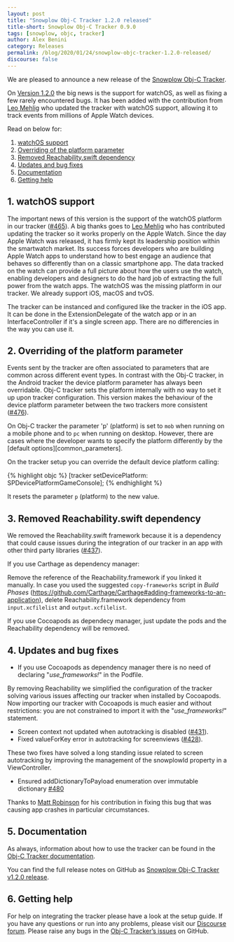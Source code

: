 ```yaml
---
layout: post
title: "Snowplow Obj-C Tracker 1.2.0 released"
title-short: Snowplow Obj-C Tracker 0.9.0
tags: [snowplow, objc, tracker]
author: Alex Benini
category: Releases
permalink: /blog/2020/01/24/snowplow-objc-tracker-1.2.0-released/
discourse: false
---
```


We are pleased to announce a new release of the [Snowplow Obj-C Tracker][objc-tracker].

On [Version 1.2.0][1.2.0-tag] the big news is the support for watchOS, as well as fixing a few rarely encountered bugs. It has been added with the contribution from [Leo Mehlig][leoasana] who updated the tracker with watchOS support, allowing it to track events from millions of Apple Watch devices.

Read on below for:

1. [watchOS support](#watchos)
2. [Overriding of the platform parameter](#platform)
3. [Removed Reachability.swift dependency](#reachability)
4. [Updates and bug fixes](#updates)
5. [Documentation](#documentation)
6. [Getting help](#help)

<!--more-->

<h2 id="watchos">1. watchOS support</h2>

The important news of this version is the support of the watchOS platform in our tracker ([#465][465]). A big thanks goes to [Leo Mehlig][leoasana] who has contributed updating the tracker so it works properly on the Apple Watch.
Since the day Apple Watch was released, it has firmly kept its leadership position within the smartwatch market. Its success forces developers who are building Apple Watch apps to understand how to best engage an audience that behaves so differently than on a classic smartphone app. The data tracked on the watch can provide a full picture about how the users use the watch, enabling developers and designers to do the hard job of extracting the full power from the watch apps. The watchOS was the missing platform in our tracker. We already support iOS, macOS and tvOS.

The tracker can be instanced and configured like the tracker in the iOS app. It can be done in the ExtensionDelegate of the watch app or in an InterfaceController if it's a single screen app. There are no differencies in the way you can use it.


<h2 id="platform">2. Overriding of the platform parameter</h2>

Events sent by the tracker are often associated to parameters that are common across different event types. In contrast with the Obj-C tracker, in the Android tracker the device platform parameter has always been overridable. Obj-C tracker sets the platform internally with no way to set it up upon tracker configuration. This version makes the behaviour of the device platform parameter between the two trackers more consistent ([#476][476]).

On Obj-C tracker the parameter 'p' (platform) is set to `mob` when running on a mobile phone and to `pc` when running on desktop. However, there are cases where the developer wants to specify the platform differently by the [default options][common_parameters].

On the tracker setup you can override the default device platform calling:

{% highlight objc %}
[tracker setDevicePlatform: SPDevicePlatformGameConsole];
{% endhighlight %}


It resets the parameter `p` (platform) to the new value.


<h2 id="reachability">3. Removed Reachability.swift dependency</h2>

We removed the Reachability.swift framework because it is a dependency that could cause issues during the integration of our tracker in an app with other third party libraries ([#437][437]).

If you use Carthage as dependency manager:

Remove the reference of the Reachability.framework if you linked it manually.
In case you used the suggested `copy-frameworks` script in _Build Phases_ (https://github.com/Carthage/Carthage#adding-frameworks-to-an-application), delete Reachability.framework dependency from `input.xcfilelist` and `output.xcfilelist`.

If you use Cocoapods as dependecy manager, just update the pods and the Reachability dependency will be removed.


<h2 id="updates">4. Updates and bug fixes</h2>

- If you use Cocoapods as dependency manager there is no need of declaring "_use_frameworks!_" in the Podfile.

By removing Reachability we simplified the configuration of the tracker solving various issues affecting our tracker when installed by Cocoapods. Now importing our tracker with Cocoapods is much easier and without restrictions: you are not constrained to import it with the "_use_frameworks!_" statement.

- Screen context not updated when autotracking is disabled ([#431][431]).
- Fixed valueForKey error in autotracking for screenviews ([#428][428]).

These two fixes have solved a long standing issue related to screen autotracking by improving the management of the snowplowId property in a ViewController.

- Ensured addDictionaryToPayload enumeration over immutable dictionary [#480][480]

Thanks to [Matt Robinson][mattrobmattrob] for his contribution in fixing this bug that was causing app crashes in particular circumstances.


<h2 id="documentation">5. Documentation</h2>

As always, information about how to use the tracker can be found in the [Obj-C Tracker documentation][docs].

You can find the full release notes on GitHub as [Snowplow Obj-C Tracker v1.2.0 release](https://github.com/snowplow/snowplow-objc-tracker/releases/tag/1.2.0).


<h2 id="help">6. Getting help</h2>

For help on integrating the tracker please have a look at the setup guide. If you have any questions or run into any problems, please visit our [Discourse forum][forums]. Please raise any bugs in the [Obj-C Tracker’s issues][issues] on GitHub.


[objc-tracker]: https://github.com/snowplow/snowplow-objc-tracker
[1.2.0-tag]: https://github.com/snowplow/snowplow-objc-tracker/releases/tag/1.2.0
[common-parameters]: https://github.com/snowplow/snowplow/wiki/snowplow-tracker-protocol#common

[issues]: https://github.com/snowplow/snowplow-objc-tracker/issues
[forums]: https://discourse.snowplowanalytics.com/
[docs]: https://docs.snowplowanalytics.com/open-source/snowplow/trackers/objective-c-tracker/

[465]: https://github.com/snowplow/snowplow-objc-tracker/issues/465
[476]: https://github.com/snowplow/snowplow-objc-tracker/issues/476
[437]: https://github.com/snowplow/snowplow-objc-tracker/issues/437
[428]: https://github.com/snowplow/snowplow-objc-tracker/issues/428
[431]: https://github.com/snowplow/snowplow-objc-tracker/issues/431
[480]: https://github.com/snowplow/snowplow-objc-tracker/issues/480

[leoasana]: https://github.com/leoasana
[mattrobmattrob]: https://github.com/mattrobmattrob

